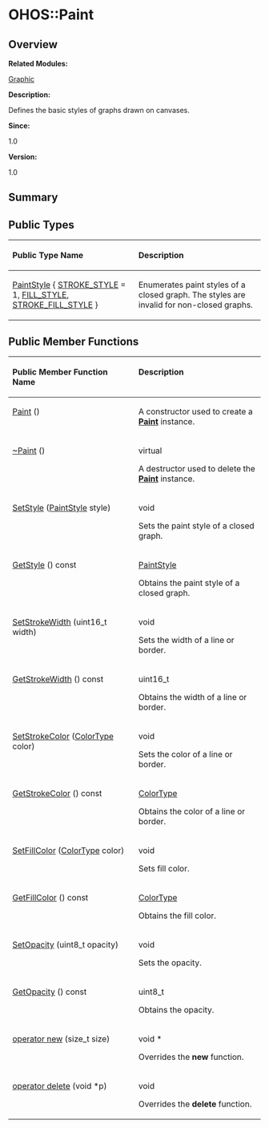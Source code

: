 # OHOS::Paint<a name="EN-US_TOPIC_0000001055078161"></a>

## **Overview**<a name="section949459544093533"></a>

**Related Modules:**

[Graphic](graphic.md)

**Description:**

Defines the basic styles of graphs drawn on canvases. 

**Since:**

1.0

**Version:**

1.0

## **Summary**<a name="section1533100702093533"></a>

## Public Types<a name="pub-types"></a>

<a name="table1495013338093533"></a>
<table><thead align="left"><tr id="row170699735093533"><th class="cellrowborder" valign="top" width="50%" id="mcps1.1.3.1.1"><p id="p604231729093533"><a name="p604231729093533"></a><a name="p604231729093533"></a>Public Type Name</p>
</th>
<th class="cellrowborder" valign="top" width="50%" id="mcps1.1.3.1.2"><p id="p1088323455093533"><a name="p1088323455093533"></a><a name="p1088323455093533"></a>Description</p>
</th>
</tr>
</thead>
<tbody><tr id="row2118027505093533"><td class="cellrowborder" valign="top" width="50%" headers="mcps1.1.3.1.1 "><p id="p7077811093533"><a name="p7077811093533"></a><a name="p7077811093533"></a><a href="graphic.md#ga548320a469b7862fa416af062cad5d7a">PaintStyle</a> { <a href="graphic.md#gga548320a469b7862fa416af062cad5d7aa16a9f85a0cca54cb2e20bb58a6a41a41">STROKE_STYLE</a> = 1, <a href="graphic.md#gga548320a469b7862fa416af062cad5d7aa706e9d250b4f9ef43008dcd61eb67bb6">FILL_STYLE</a>, <a href="graphic.md#gga548320a469b7862fa416af062cad5d7aa30415cae54bf38e3275e847b5ab3ef1c">STROKE_FILL_STYLE</a> }</p>
</td>
<td class="cellrowborder" valign="top" width="50%" headers="mcps1.1.3.1.2 "><p id="p336463940093533"><a name="p336463940093533"></a><a name="p336463940093533"></a>Enumerates paint styles of a closed graph. The styles are invalid for non-closed graphs. </p>
</td>
</tr>
</tbody>
</table>

## Public Member Functions<a name="pub-methods"></a>

<a name="table1012556315093533"></a>
<table><thead align="left"><tr id="row289806939093533"><th class="cellrowborder" valign="top" width="50%" id="mcps1.1.3.1.1"><p id="p1039796090093533"><a name="p1039796090093533"></a><a name="p1039796090093533"></a>Public Member Function Name</p>
</th>
<th class="cellrowborder" valign="top" width="50%" id="mcps1.1.3.1.2"><p id="p2071691597093533"><a name="p2071691597093533"></a><a name="p2071691597093533"></a>Description</p>
</th>
</tr>
</thead>
<tbody><tr id="row494731722093533"><td class="cellrowborder" valign="top" width="50%" headers="mcps1.1.3.1.1 "><p id="p269647611093533"><a name="p269647611093533"></a><a name="p269647611093533"></a><a href="graphic.md#ga68ecc0cb6bc379284fd1fbaebb8dcfcd">Paint</a> ()</p>
</td>
<td class="cellrowborder" valign="top" width="50%" headers="mcps1.1.3.1.2 "><p id="p1235137873093533"><a name="p1235137873093533"></a><a name="p1235137873093533"></a> </p>
<p id="p1955461605093533"><a name="p1955461605093533"></a><a name="p1955461605093533"></a>A constructor used to create a <strong id="b1676680704093533"><a name="b1676680704093533"></a><a name="b1676680704093533"></a><a href="ohos-paint.md">Paint</a></strong> instance. </p>
</td>
</tr>
<tr id="row226283935093533"><td class="cellrowborder" valign="top" width="50%" headers="mcps1.1.3.1.1 "><p id="p1510051207093533"><a name="p1510051207093533"></a><a name="p1510051207093533"></a><a href="graphic.md#ga53f5ef8053f9e468a2fcf6c81449d16d">~Paint</a> ()</p>
</td>
<td class="cellrowborder" valign="top" width="50%" headers="mcps1.1.3.1.2 "><p id="p2081802026093533"><a name="p2081802026093533"></a><a name="p2081802026093533"></a>virtual </p>
<p id="p1646694060093533"><a name="p1646694060093533"></a><a name="p1646694060093533"></a>A destructor used to delete the <strong id="b1061702916093533"><a name="b1061702916093533"></a><a name="b1061702916093533"></a><a href="ohos-paint.md">Paint</a></strong> instance. </p>
</td>
</tr>
<tr id="row997162200093533"><td class="cellrowborder" valign="top" width="50%" headers="mcps1.1.3.1.1 "><p id="p1085372359093533"><a name="p1085372359093533"></a><a name="p1085372359093533"></a><a href="graphic.md#gab93dc15f466a656150e62d7620d34333">SetStyle</a> (<a href="graphic.md#ga548320a469b7862fa416af062cad5d7a">PaintStyle</a> style)</p>
</td>
<td class="cellrowborder" valign="top" width="50%" headers="mcps1.1.3.1.2 "><p id="p544580873093533"><a name="p544580873093533"></a><a name="p544580873093533"></a>void </p>
<p id="p1228838515093533"><a name="p1228838515093533"></a><a name="p1228838515093533"></a>Sets the paint style of a closed graph. </p>
</td>
</tr>
<tr id="row1509174467093533"><td class="cellrowborder" valign="top" width="50%" headers="mcps1.1.3.1.1 "><p id="p1255621320093533"><a name="p1255621320093533"></a><a name="p1255621320093533"></a><a href="graphic.md#ga18429dcf1a0dfbe0bf3e5718efa65128">GetStyle</a> () const</p>
</td>
<td class="cellrowborder" valign="top" width="50%" headers="mcps1.1.3.1.2 "><p id="p2007401812093533"><a name="p2007401812093533"></a><a name="p2007401812093533"></a><a href="graphic.md#ga548320a469b7862fa416af062cad5d7a">PaintStyle</a> </p>
<p id="p1810297185093533"><a name="p1810297185093533"></a><a name="p1810297185093533"></a>Obtains the paint style of a closed graph. </p>
</td>
</tr>
<tr id="row1662607079093533"><td class="cellrowborder" valign="top" width="50%" headers="mcps1.1.3.1.1 "><p id="p1561031387093533"><a name="p1561031387093533"></a><a name="p1561031387093533"></a><a href="graphic.md#gad56b6b014e1d061ba93ba8e6c135b90a">SetStrokeWidth</a> (uint16_t width)</p>
</td>
<td class="cellrowborder" valign="top" width="50%" headers="mcps1.1.3.1.2 "><p id="p596417505093533"><a name="p596417505093533"></a><a name="p596417505093533"></a>void </p>
<p id="p196820906093533"><a name="p196820906093533"></a><a name="p196820906093533"></a>Sets the width of a line or border. </p>
</td>
</tr>
<tr id="row1680508838093533"><td class="cellrowborder" valign="top" width="50%" headers="mcps1.1.3.1.1 "><p id="p974829459093533"><a name="p974829459093533"></a><a name="p974829459093533"></a><a href="graphic.md#gaf8420a460f4a21c9208674e07893c3f0">GetStrokeWidth</a> () const</p>
</td>
<td class="cellrowborder" valign="top" width="50%" headers="mcps1.1.3.1.2 "><p id="p17461284093533"><a name="p17461284093533"></a><a name="p17461284093533"></a>uint16_t </p>
<p id="p1493156901093533"><a name="p1493156901093533"></a><a name="p1493156901093533"></a>Obtains the width of a line or border. </p>
</td>
</tr>
<tr id="row1417081462093533"><td class="cellrowborder" valign="top" width="50%" headers="mcps1.1.3.1.1 "><p id="p758826169093533"><a name="p758826169093533"></a><a name="p758826169093533"></a><a href="graphic.md#gaff7464c7456b1e7caf9464ff61ab2527">SetStrokeColor</a> (<a href="ohos-color32.md">ColorType</a> color)</p>
</td>
<td class="cellrowborder" valign="top" width="50%" headers="mcps1.1.3.1.2 "><p id="p1536468117093533"><a name="p1536468117093533"></a><a name="p1536468117093533"></a>void </p>
<p id="p1855801003093533"><a name="p1855801003093533"></a><a name="p1855801003093533"></a>Sets the color of a line or border. </p>
</td>
</tr>
<tr id="row1983377804093533"><td class="cellrowborder" valign="top" width="50%" headers="mcps1.1.3.1.1 "><p id="p1467821185093533"><a name="p1467821185093533"></a><a name="p1467821185093533"></a><a href="graphic.md#gaf9dba05cf9c9f91853a523d961e76fb1">GetStrokeColor</a> () const</p>
</td>
<td class="cellrowborder" valign="top" width="50%" headers="mcps1.1.3.1.2 "><p id="p492984223093533"><a name="p492984223093533"></a><a name="p492984223093533"></a><a href="ohos-color32.md">ColorType</a> </p>
<p id="p1838132441093533"><a name="p1838132441093533"></a><a name="p1838132441093533"></a>Obtains the color of a line or border. </p>
</td>
</tr>
<tr id="row633607110093533"><td class="cellrowborder" valign="top" width="50%" headers="mcps1.1.3.1.1 "><p id="p570039808093533"><a name="p570039808093533"></a><a name="p570039808093533"></a><a href="graphic.md#gab1b0e3a5e21ce2ec8454311ed31956ae">SetFillColor</a> (<a href="ohos-color32.md">ColorType</a> color)</p>
</td>
<td class="cellrowborder" valign="top" width="50%" headers="mcps1.1.3.1.2 "><p id="p966239095093533"><a name="p966239095093533"></a><a name="p966239095093533"></a>void </p>
<p id="p1741853917093533"><a name="p1741853917093533"></a><a name="p1741853917093533"></a>Sets fill color. </p>
</td>
</tr>
<tr id="row633787009093533"><td class="cellrowborder" valign="top" width="50%" headers="mcps1.1.3.1.1 "><p id="p2024683585093533"><a name="p2024683585093533"></a><a name="p2024683585093533"></a><a href="graphic.md#gadc1b88c39670f103e0c84a089e2178cf">GetFillColor</a> () const</p>
</td>
<td class="cellrowborder" valign="top" width="50%" headers="mcps1.1.3.1.2 "><p id="p808970748093533"><a name="p808970748093533"></a><a name="p808970748093533"></a><a href="ohos-color32.md">ColorType</a> </p>
<p id="p1080130885093533"><a name="p1080130885093533"></a><a name="p1080130885093533"></a>Obtains the fill color. </p>
</td>
</tr>
<tr id="row353025929093533"><td class="cellrowborder" valign="top" width="50%" headers="mcps1.1.3.1.1 "><p id="p554293158093533"><a name="p554293158093533"></a><a name="p554293158093533"></a><a href="graphic.md#gacd329fb89bbf6f0e3fd4f9a61f4ce60f">SetOpacity</a> (uint8_t opacity)</p>
</td>
<td class="cellrowborder" valign="top" width="50%" headers="mcps1.1.3.1.2 "><p id="p1716678209093533"><a name="p1716678209093533"></a><a name="p1716678209093533"></a>void </p>
<p id="p605426009093533"><a name="p605426009093533"></a><a name="p605426009093533"></a>Sets the opacity. </p>
</td>
</tr>
<tr id="row602025469093533"><td class="cellrowborder" valign="top" width="50%" headers="mcps1.1.3.1.1 "><p id="p768456195093533"><a name="p768456195093533"></a><a name="p768456195093533"></a><a href="graphic.md#ga3a47fccd734ec0e79af89bedacdd4357">GetOpacity</a> () const</p>
</td>
<td class="cellrowborder" valign="top" width="50%" headers="mcps1.1.3.1.2 "><p id="p404854759093533"><a name="p404854759093533"></a><a name="p404854759093533"></a>uint8_t </p>
<p id="p1013032937093533"><a name="p1013032937093533"></a><a name="p1013032937093533"></a>Obtains the opacity. </p>
</td>
</tr>
<tr id="row1451061659093533"><td class="cellrowborder" valign="top" width="50%" headers="mcps1.1.3.1.1 "><p id="p1619179228093533"><a name="p1619179228093533"></a><a name="p1619179228093533"></a><a href="graphic.md#ga4854963aa969ee20a6cd174a70f5cd23">operator new</a> (size_t size)</p>
</td>
<td class="cellrowborder" valign="top" width="50%" headers="mcps1.1.3.1.2 "><p id="p942148298093533"><a name="p942148298093533"></a><a name="p942148298093533"></a>void * </p>
<p id="p1491605720093533"><a name="p1491605720093533"></a><a name="p1491605720093533"></a>Overrides the <strong id="b805620856093533"><a name="b805620856093533"></a><a name="b805620856093533"></a>new</strong> function. </p>
</td>
</tr>
<tr id="row1815073540093533"><td class="cellrowborder" valign="top" width="50%" headers="mcps1.1.3.1.1 "><p id="p154464567093533"><a name="p154464567093533"></a><a name="p154464567093533"></a><a href="graphic.md#gadf1997a0f56ac2b220e7f0f8e8e0a6ef">operator delete</a> (void *p)</p>
</td>
<td class="cellrowborder" valign="top" width="50%" headers="mcps1.1.3.1.2 "><p id="p1452453274093533"><a name="p1452453274093533"></a><a name="p1452453274093533"></a>void </p>
<p id="p775204444093533"><a name="p775204444093533"></a><a name="p775204444093533"></a>Overrides the <strong id="b747598070093533"><a name="b747598070093533"></a><a name="b747598070093533"></a>delete</strong> function. </p>
</td>
</tr>
</tbody>
</table>

